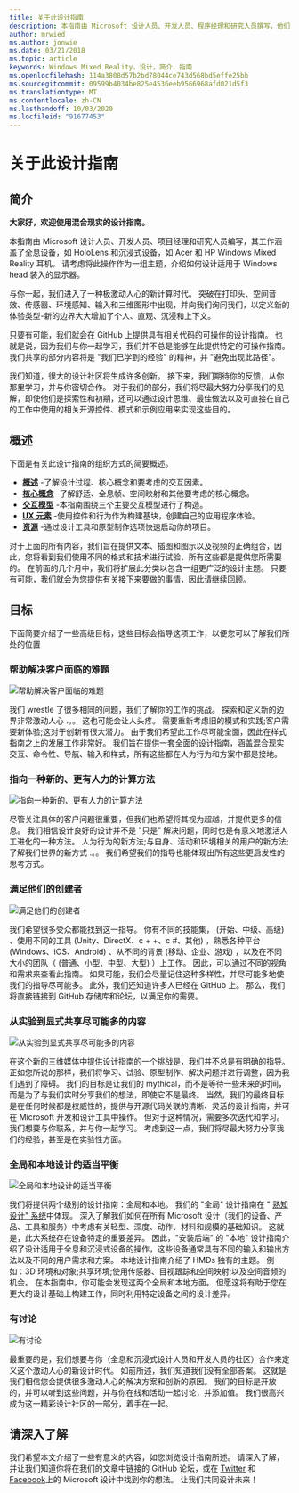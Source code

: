 ```yaml
---
title: 关于此设计指南
description: 本指南由 Microsoft 设计人员、开发人员、程序经理和研究人员撰写，他们在工作时会用到全息设备（如 HoloLens）和沉浸式设备（如 Acer 和 HP Windows 混合现实头戴显示设备）。
author: mrwied
ms.author: jonwie
ms.date: 03/21/2018
ms.topic: article
keywords: Windows Mixed Reality，设计，简介，指南
ms.openlocfilehash: 114a3808d57b2bd78044ce743d568bd5effe25bb
ms.sourcegitcommit: 09599b4034be825e4536eeb9566968afd021d5f3
ms.translationtype: MT
ms.contentlocale: zh-CN
ms.lasthandoff: 10/03/2020
ms.locfileid: "91677453"
---
```

# <a name="about-this-design-guidance"></a>关于此设计指南

## <a name="introduction"></a>简介

**大家好，欢迎使用混合现实的设计指南。**

本指南由 Microsoft 设计人员、开发人员、项目经理和研究人员编写，其工作涵盖了全息设备，如 HoloLens 和沉浸式设备，如 Acer 和 HP Windows Mixed Reality 耳机。 请考虑将此操作作为一组主题，介绍如何设计适用于 Windows head 装入的显示器。

与你一起，我们进入了一种极激动人心的新计算时代。 突破在打印头、空间音效、传感器、环境感知、输入和三维图形中出现，并向我们询问我们，以定义新的体验类型-新的边界大大增加了个人、直观、沉浸和上下文。

只要有可能，我们就会在 GitHub 上提供具有相关代码的可操作的设计指南。 也就是说，因为我们与你一起学习，我们并不总是能够在此提供特定的可操作指南。 我们共享的部分内容将是 "我们已学到的经验" 的精神，并 "避免出现此路径"。

我们知道，很大的设计社区将生成许多创新。 接下来，我们期待你的反馈，从你那里学习，并与你密切合作。 对于我们的部分，我们将尽最大努力分享我们的见解，即使他们是探索性和初期，还可以通过设计思维、最佳做法以及可直接在自己的工作中使用的相关开源控件、模式和示例应用来实现这些目的。

## <a name="overview"></a>概述

下面是有关此设计指南的组织方式的简要概述。 
* **[概述](design.md)** -了解设计过程、核心概念和要考虑的交互因素。
* **[核心概念](core-concepts-landingpage.md)** -了解舒适、全息帧、空间映射和其他要考虑的核心概念。
* **[交互模型](interaction-fundamentals.md)** -本指南围绕三个主要交互模型进行了构造。
* **[UX 元素](app-patterns-landingpage.md)** -使用控件和行为作为构建基块，创建自己的应用程序体验。
* **[资源](design.md#choose-a-prototyping-option)** -通过设计工具和原型制作选项快速启动你的项目。

对于上面的所有内容，我们旨在提供文本、插图和图示以及视频的正确组合，因此，您将看到我们使用不同的格式和技术进行试验，所有这些都是提供您所需要的。 在前面的几个月中，我们将扩展此分类以包含一组更广泛的设计主题。 只要有可能，我们就会为您提供有关接下来要做的事情，因此请继续回顾。

## <a name="objectives"></a>目标

下面简要介绍了一些高级目标，这些目标会指导这项工作，以便您可以了解我们所处的位置

### <a name="help-solve-customer-challenges"></a>帮助解决客户面临的难题

![帮助解决客户面临的难题](images/500px-fix-a-broken-switch-with-hololens.jpg) <br>

我们 wrestle 了很多相同的问题，我们了解你的工作的挑战。 探索和定义新的边界非常激动人心 .。。 这也可能会让人头疼。 需要重新考虑旧的模式和实践;客户需要新体验;这对于创新有很大潜力。 由于我们希望此工作尽可能全面，因此在样式指南之上的发展工作非常好。 我们旨在提供一套全面的设计指南，涵盖混合现实交互、命令性、导航、输入和样式，所有这些都在人为行为和方案中都是接地。 

### <a name="point-the-way-towards-a-new-more-human-way-of-computing"></a>指向一种新的、更有人力的计算方法

![指向一种新的、更有人力的计算方法](images/500px-man-and-women-with-holograph-on-table.png)<br>

尽管关注具体的客户问题很重要，但我们也希望将其视为超越，并提供更多的信息。 我们相信设计良好的设计并不是 "只是" 解决问题，同时也是有意义地激活人工进化的一种方法。 人为行为的新方法;与自身、活动和环境相关的用户的新方法;了解我们世界的新方式 .。。 我们希望我们的指导也能体现出所有这些更启发性的思考方式。 

### <a name="meet-creators-where-they-are"></a>满足他们的创建者

![满足他们的创建者](images/500px-creators.jpg) <br>

我们希望很多受众都能找到这一指导。 你有不同的技能集， (开始、中级、高级) 、使用不同的工具 (Unity、DirectX、c + +、c #、其他) ，熟悉各种平台 (Windows、iOS、Android) 、从不同的背景 (移动、企业、游戏) ，以及在不同大小的团队（ (普通、小型、中型、大型) ）上工作。 因此，可以通过不同的视角和需求来查看此指南。 如果可能，我们会尽量记住这种多样性，并尽可能多地使我们的指导尽可能多。 此外，我们还知道许多人已经在 GitHub 上。 那么，我们将直接链接到 GitHub 存储库和论坛，以满足你的需要。 

### <a name="share-as-much-as-possible-from-experimental-to-explicit"></a>从实验到显式共享尽可能多的内容

![从实验到显式共享尽可能多的内容](images/500px-man-playinggame.jpg) <br>

在这个新的三维媒体中提供设计指南的一个挑战是，我们并不总是有明确的指导。 正如您所说的那样，我们将学习、试验、原型制作、解决问题并进行调整，因为我们遇到了障碍。 我们的目标是让我们的 mythical，而不是等待一些未来的时间，而是为了与我们实时分享我们的想法，即使它不是最终。 当然，我们的最终目标是在任何时候都是权威性的，提供与开源代码关联的清晰、灵活的设计指南，并可在 Microsoft 开发和设计工具中操作。 但对于这种情况，需要多次迭代和学习。 我们想要与你联系，并与你一起学习。 考虑到这一点，我们将尽最大努力分享我们的经验，甚至是在实验性方面。 

### <a name="the-right-balance-of-global-and-local-design"></a>全局和本地设计的适当平衡

![全局和本地设计的适当平衡](images/500px-fluentdesign.jpg) <br>

我们将提供两个级别的设计指南：全局和本地。 我们的 "全局" 设计指南在 " [熟知设计" 系统](https://fluent.microsoft.com)中体现。 深入了解我们如何在所有 Microsoft 设计（我们的设备、产品、工具和服务）中考虑有关轻型、深度、动作、材料和规模的基础知识。 这就是，此大系统存在设备特定的重要差异。 因此，"安装后端" 的 "本地" 设计指南介绍了设计适用于全息和沉浸式设备的操作，这些设备通常具有不同的输入和输出方法以及不同的用户需求和方案。 本地设计指南介绍了 HMDs 独有的主题。 例如：3D 环境和对象;共享环境;使用传感器、目视跟踪和空间映射;以及空间音频的机会。 在本指南中，你可能会发现这两个全局和本地方面。 但愿这将有助于您在更大的设计基础上构建工作，同时利用特定设备之间的设计差异。

### <a name="have-a-discussion"></a>有讨论

![有讨论](images/500px-share.jpg) <br>

最重要的是，我们想要与你（全息和沉浸式设计人员和开发人员的社区）合作来定义这个激动人心的新设计时代。 如前所述，我们知道我们没有全部答案。 这就是我们相信您会提供很多激动人心的解决方案和创新的原因。 我们的目标是开放的，并可以听到这些问题，并与你在线和活动一起讨论，并添加值。 我们很高兴成为这一精彩设计社区的一部分，着手在一起。 

## <a name="please-dive-in"></a>请深入了解

我们希望本文介绍了一些有意义的内容，如您浏览设计指南所述。 请深入了解，并让我们知道你将在我们的文章中链接的 GitHub 论坛，或在 [Twitter](https://twitter.com/MicrosoftDesign) 和 [Facebook](https://www.facebook.com/microsoftdesign/)上的 Microsoft 设计中找到你的想法。 让我们共同设计未来！
